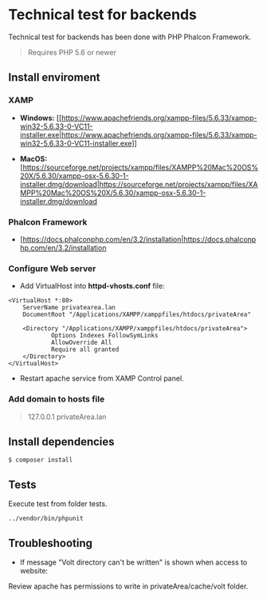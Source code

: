 # Technical test for backends

Technical test for backends has been done with PHP Phalcon Framework.

> Requires PHP 5.6 or newer

## Install enviroment

### XAMP

- **Windows:** [[https://www.apachefriends.org/xampp-files/5.6.33/xampp-win32-5.6.33-0-VC11-installer.exe|https://www.apachefriends.org/xampp-files/5.6.33/xampp-win32-5.6.33-0-VC11-installer.exe]]

- **MacOS:** [https://sourceforge.net/projects/xampp/files/XAMPP%20Mac%20OS%20X/5.6.30/xampp-osx-5.6.30-1-installer.dmg/download|https://sourceforge.net/projects/xampp/files/XAMPP%20Mac%20OS%20X/5.6.30/xampp-osx-5.6.30-1-installer.dmg/download

### Phalcon Framework

- [https://docs.phalconphp.com/en/3.2/installation|https://docs.phalconphp.com/en/3.2/installation

### Configure Web server

- Add VirtualHost into **httpd-vhosts.conf** file:

```ApacheConf
<VirtualHost *:80>
	ServerName privatearea.lan
	DocumentRoot "/Applications/XAMPP/xamppfiles/htdocs/privateArea"

	<Directory "/Applications/XAMPP/xamppfiles/htdocs/privateArea">
			Options Indexes FollowSymLinks
			AllowOverride All
			Require all granted
	</Directory>
</VirtualHost>
```

- Restart apache service from XAMP Control panel.

### Add domain to hosts file

> 127.0.0.1 privateArea.lan

## Install dependencies

`$ composer install`

## Tests

Execute test from folder tests.

`../vendor/bin/phpunit`

## Troubleshooting

- If message "Volt directory can't be written" is shown when access to website:

Review apache has permissions to write in privateArea/cache/volt folder.